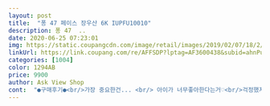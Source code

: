 ```yaml
---
layout: post 
title:  "퐁 47 페이스 장우산 6K IUPFU10010" 
description: 퐁 47  ..
date: 2020-06-25 07:23:01 
img: https://static.coupangcdn.com/image/retail/images/2019/02/07/18/2/5045185b-8d39-46e9-bb3b-947583e7a057.jpg 
linkUrl: https://link.coupang.com/re/AFFSDP?lptag=AF3600438&subid=ahnPublicAsk&pageKey=183698850&itemId=525977567&vendorItemId=70532396144&traceid=V0-113-9c486e9a0b0d26c9 
categories: [1004] 
color: 1294AB 
price: 9900 
author: Ask View Shop 
cont:  "●구매후기●<br/>가장 중요한건... <br/> 아이가 너무좋아한다는거♡<br/>걱정했지만 그래도 아이가좋아할거생각해서<br/>너무 귀여워요... <br/>근데 버튼이 아니라서 애기들이 하기에는 조금 어려울수도 있을것 같아요.<br/>.<br/>부모님이 켜주고 우산을 주는것 밖에 없는거 같아요.<br/>일명 수동?ㅋㅋ<br/>로켓배송으로 좀전에 받았는데<br/>밖에서 이랬음 위험해서 어쩔뻔했는지!!<br/>사실 리뷰보니.<br/>.<br/> 핑크퐁우산들이 약하다는 리뷰가 많아서<br/>사이즈가 사용연령은 5세부타라고 써있는데<br/>생각보다는 튼튼한거같았어요.<br/><br/>약한건 둘째치고 살이 너무 얇아서 부러지니 너무 날카롭습니다<br/>얼마 내리진않았지만 더주고 산사람은 기분이 좋진않겄쥬?<br/>오늘받아서 애가 몇번 폈다접었다하며 가지고놀았는데 이렇게되었네요<br/>우산 비닐을 뚫고나가더라구요<br/>일단 뭐 이뽀서리 따님이 좋아할듯하네요<br/>일단 사보자라는 마음에 샀는데!<br/>자동아니라 더 안전한거같아요<br/>저희아이 32개월 4살 남아인데 아주 딱적당한거같아요<br/>조금 부실하다생각할수있지만 이정도는 뭐 감안하고<br/>진짜 정말 좋아하구요<br/>핑크퐁사길 잘한거같아요.<br/><br/>한치수 작은 아기상어말고<br/>헐?받고나니 720원?내렸네요?<br/>가장 중요한건... <br/> 아이가 너무좋아한다는거♡<br/>걱정했지만 그래도 아이가좋아할거생각해서<br/>너무 귀여워요... <br/>근데 버튼이 아니라서 애기들이 하기에는 조금 어려울수도 있을것 같아요.<br/>.<br/>부모님이 켜주고 우산을 주는것 밖에 없는거 같아요.<br/>일명 수동?ㅋㅋ<br/>로켓배송으로 좀전에 받았는데<br/>밖에서 이랬음 위험해서 어쩔뻔했는지!!<br/>사실 리뷰보니.<br/>.<br/> 핑크퐁우산들이 약하다는 리뷰가 많아서<br/>사이즈가 사용연령은 5세부타라고 써있는데<br/>생각보다는 튼튼한거같았어요.<br/><br/>약한건 둘째치고 살이 너무 얇아서 부러지니 너무 날카롭습니다<br/>얼마 내리진않았지만 더주고 산사람은 기분이 좋진않겄쥬?<br/>오늘받아서 애가 몇번 폈다접었다하며 가지고놀았는데 이렇게되었네요<br/>우산 비닐을 뚫고나가더라구요<br/>일단 뭐 이뽀서리 따님이 좋아할듯하네요<br/>일단 사보자라는 마음에 샀는데!<br/>자동아니라 더 안전한거같아요<br/>저희아이 32개월 4살 남아인데 아주 딱적당한거같아요<br/>조금 부실하다생각할수있지만 이정도는 뭐 감안하고<br/>진짜 정말 좋아하구요<br/>핑크퐁사길 잘한거같아요.<br/><br/>한치수 작은 아기상어말고<br/>헐?받고나니 720원?내렸네요?<br/>" 
---
```

